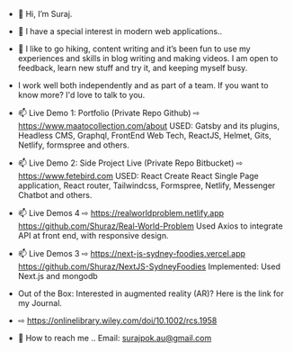 - 👋 Hi, I’m Suraj.
- 👀 I have a special interest in modern web applications..

- 🌱 I like to go hiking, content writing and it’s been fun to use my experiences and skills in blog writing and making videos. I am open to feedback, learn new stuff and try it, and keeping myself busy.
-  I work well both independently and as part of a team. If you want to know more? I'd love to talk to you.
 
-  📫  Live Demo 1:  Portfolio (Private Repo Github) ⇨  https://www.maatocollection.com/about
       USED:  Gatsby and its plugins, Headless CMS, Graphql, FrontEnd Web Tech, ReactJS, Helmet, Gits, Netlify, formspree and others.
       
-  📫  Live Demo 2:  Side Project Live (Private Repo Bitbucket) ⇨  https://www.fetebird.com
       USED:  React Create React Single Page application, React router, Tailwindcss, Formspree, Netlify, Messenger Chatbot  and others.
       
-  📫  Live Demos 4 ⇨  https://realworldproblem.netlify.app
       https://github.com/Shuraz/Real-World-Problem
       Used Axios to integrate API at front end, with responsive design.
       
-  📫  Live Demos 3 ⇨  https://next-js-sydney-foodies.vercel.app
       https://github.com/Shuraz/NextJS-SydneyFoodies
       Implemented: Used Next.js and mongodb

- Out of the Box: Interested in augmented reality (AR)? Here is the link for my Journal.
- ⇨ https://onlinelibrary.wiley.com/doi/10.1002/rcs.1958


- 📨 How to reach me ..  Email: surajpok.au@gmail.com

<!---
Shuraz/Shuraz is a ✨ special ✨ repository because its `README.md` (this file) appears on your GitHub profile.
You can click the Preview link to take a look at your changes.
--->
